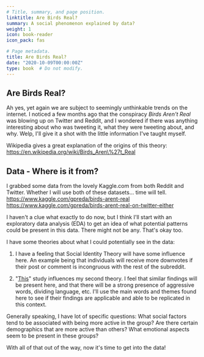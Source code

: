 ```yaml
---
# Title, summary, and page position.
linktitle: Are Birds Real?
summary: A social phenomenon explained by data?
weight: 1
icon: book-reader
icon_pack: fas

# Page metadata.
title: Are Birds Real?
date: "2020-10-09T00:00:00Z"
type: book  # Do not modify.
---
```


## Are Birds Real?

Ah yes, yet again we are subject to seemingly unthinkable trends on the internet. I noticed a few months ago that the conspiracy *Birds Aren't Real* was blowing up on Twitter and Reddit, and I wondered if there was anything interesting about who was tweeting it, what they were tweeting about, and why. Welp, I'll give it a shot with the little information I've taught myself.

Wikipedia gives a great explanation of the origins of this theory: https://en.wikipedia.org/wiki/Birds_Aren\%27t_Real

## Data - Where is it from?

I grabbed some data from the lovely Kaggle.com from both Reddit and Twitter. Whether I will use both of these datasets... time will tell.
https://www.kaggle.com/gpreda/birds-arent-real
https://www.kaggle.com/gpreda/birds-arent-real-on-twitter-either

I haven't a clue what exactly to do now, but I think I'll start with an exploratory data analysis (EDA) to get an idea of what potential patterns could be present in this data. There might not be any. That's okay too.

I have some theories about what I could potentially see in the data:

1) I have a feeling that Social Identity Theory will have some influence here. An example being that individuals will receive more downvotes if their post or comment is incongruous with the rest of the subreddit.

2) "[This](https://journals.sagepub.com/doi/full/10.1177/1368430220987596)" study influences my second theory. I feel that similar findings will be present here, and that there will be a strong presence of aggressive words, dividing language, etc. I'll use the main words and themes found here to see if their findings are applicable and able to be replicated in this context.

Generally speaking, I have lot of specific questions: What social factors tend to be associated with being more active in the group? Are there certain demographics that are more active than others? What emotional aspects seem to be present in these groups?

With all of that out of the way, now it's time to get into the data! 
